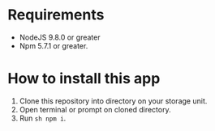 # Requirements
- NodeJS 9.8.0 or greater
- Npm 5.7.1 or greater.

# How to install this app
1. Clone this repository into directory on your storage unit.
2. Open terminal or prompt on cloned directory.
3. Run ```sh npm i```.
